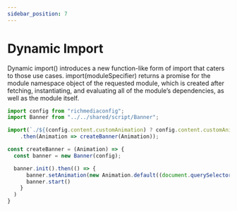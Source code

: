 ```yaml
---
sidebar_position: 7
---
```


# Dynamic Import

Dynamic import() introduces a new function-like form of import that caters to those use cases. import(moduleSpecifier) returns a promise for the module namespace object of the requested module, which is created after fetching, instantiating, and evaluating all of the module’s dependencies, as well as the module itself.


```js title="/src/300x250/script/main.js" {4,5}
import config from "richmediaconfig";
import Banner from "../../shared/script/Banner";

import(`./${(config.content.customAnimation) ? config.content.customAnimation : 'AnimationDefault'}.js`)
    .then(Animation => createBanner(Animation));

const createBanner = (Animation) => {
  const banner = new Banner(config);

  banner.init().then(() => {
      banner.setAnimation(new Animation.default((document.querySelector('.banner'), config)));
      banner.start()
    }
  )
}
```

